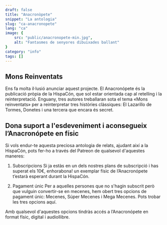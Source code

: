 ```yaml
---
draft: false
title: "Anacronòpete"
snippet: "La antologia"
slug: "ca-anacronopete"
lang: "ca"
image: {
    src: "public/anacronopete-min.jpg",
    alt: "Fantasmes de senyores dibuixades ballant"
}
category: "info"
tags: []
---
```



## Mons Reinventats

Ens fa molta il·lusió anunciar aquest projecte. El Anacronópete és la publicació pròpia de la HispaCón, que sol estar orientada cap al retelling i la reinterpretació. Enguany, tres autores treballaran sota el tema «Mons reinventats» per a reinterpretar tres històries clàssiques: El Lazarillo de Tormes, Donetes i una tercera que encara és secret.

## Dona suport a l'esdeveniment i aconsegueix l’Anacronópete en físic

Si vols endur-te aquesta preciosa antologia de relats, ajudant així a la HispaCón, pots fer-ho a través del Patreon de qualsevol d'aquestes maneres:

1. Subscripcions
Si ja estàs en un dels nostres plans de subscripció i has superat els 10€, enhorabona! un exemplar físic de l’Anacronópete t’estarà esperant durant la HispaCón.

2. Pagament únic
Per a aquelles persones que no s'hagin subscrit però que vulguin convertir-se en mecenes, hem obert tres opcions de pagament únic: Mecenes, Súper Mecenes i Mega Mecenes. Pots trobar les tres opcions aquí.

Amb qualsevol d'aquestes opcions tindràs accés a l’Anacronópete en format físic, digital i audiollibre.

